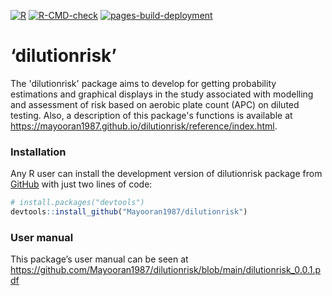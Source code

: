 [![R](https://github.com/Mayooran1987/dilutionrisk/actions/workflows/r.yml/badge.svg)](https://github.com/Mayooran1987/dilutionrisk/actions/workflows/r.yml)
[![R-CMD-check](https://github.com/Mayooran1987/dilutionrisk/actions/workflows/rcmd.yml/badge.svg)](https://github.com/Mayooran1987/dilutionrisk/actions/workflows/rcmd.yml) [![pages-build-deployment](https://github.com/Mayooran1987/dilutionrisk/actions/workflows/pages/pages-build-deployment/badge.svg)](https://github.com/Mayooran1987/dilutionrisk/actions/workflows/pages/pages-build-deployment)<!-- <style> --> 

<!-- body {text-align: justify} -->

<!-- </style> -->

# ‘dilutionrisk’

The 'dilutionrisk' package aims to develop for getting probability estimations and graphical displays in the study associated with modelling and assessment of risk based on aerobic plate count (APC) on diluted testing. Also, a description of this package's functions is available at <https://mayooran1987.github.io/dilutionrisk/reference/index.html>.

<!-- (Note that the web page contains an older version of the package. The most recent version of the page, which is associated with the current version of the package, will be updated soon). -->

### Installation

Any R user can install the development version of dilutionrisk package from [GitHub](https://github.com/) with just two lines of code:

``` r
# install.packages("devtools")
devtools::install_github("Mayooran1987/dilutionrisk")
```

### User manual

This package’s user manual can be seen at <https://github.com/Mayooran1987/dilutionrisk/blob/main/dilutionrisk_0.0.1.pdf>

<!-- ### An analytical sample preparation process for microorganisms  -->

<!-- <center> -->

<!-- ![](C:/Users/mthevara/OneDrive - Massey University/Desktop/mixingsimulation/New folder/analytical_sample.png){width=80%} -->

<!-- </center> -->

<!-- The homogenisation occurs stage-by-stage in the powder-mixing process, which is illustrated in the following Figure. -->

<!-- ```{r, fig.cap="\\label{Figure 1} Explanation of the analytical sample preparation process for microorganisms testing"} -->

<!-- knitr::include_graphics("analytical_sample.pdf") -->

<!-- ``` -->
